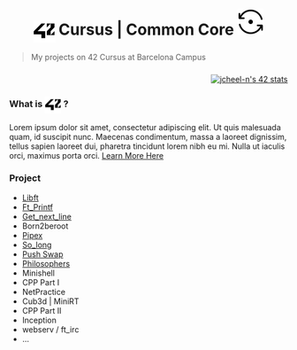 <!--HEADER-->
<h1 align="center">
 <picture>
  
  <source media="(prefers-color-scheme: dark)" srcset="https://raw.githubusercontent.com/josephcheel/42-Cursus/main/resources/42_Logo_White.svg">
  <img alt="42" width=40 align="center" src="https://raw.githubusercontent.com/josephcheel/42-Cursus/main/resources/42_Logo.svg">
 </picture>
 Cursus |
 Common Core
<img src="resources/InProgress.svg">

</h1>
<!--FINISH HEADER-->


<!--![Common_core](/resources/common_core.png)-->
<!--<center><img src="/resources/common_core_black.png" width="600"  height= auto/></center>-->

> My projects on 42 Cursus at Barcelona Campus 

###

<div align="right">
<a href="https://github.com/JaeSeoKim/badge42"><img width=500 src="https://badge42.vercel.app/api/v2/clfo781th000608l4lo1z8jb2/stats?cursusId=21&coalitionId=205" alt="jcheel-n's 42 stats" /></a>
</div>

<h3>
What is 
 <picture>
  <source media="(prefers-color-scheme: dark)" srcset="https://raw.githubusercontent.com/josephcheel/42-Cursus/main/resources/42_Logo_White.svg">
  <img alt="42" width=30 align="center" src="https://raw.githubusercontent.com/josephcheel/42-Cursus/main/resources/42_Logo.svg">
 </picture>
 ?
</h3>
Lorem ipsum dolor sit amet, consectetur adipiscing elit. Ut quis malesuada quam, id suscipit nunc. Maecenas condimentum, massa a laoreet dignissim, tellus sapien laoreet dui, pharetra tincidunt lorem nibh eu mi. Nulla ut iaculis orci, maximus porta orci.
<a href="https://42.fr/en/the-program/innovative-learning/">Learn More Here</a>

### Project
* [Libft](https://github.com/josephcheel/42-Libft)
* [Ft_Printf](https://github.com/josephcheel/42-Ft_Printf)
* [Get_next_line](https://github.com/josephcheel/42-Get_next_line)
* Born2beroot
* [Pipex](https://github.com/josephcheel/42-Pipex)
* [So_long](https://github.com/josephcheel/42-So_long)
* [Push Swap](https://github.com/josephcheel/42-Push_Swap)
* [Philosophers](https://github.com/josephcheel/42-Philosophers)
* Minishell
* CPP Part I
* NetPractice
* Cub3d | MiniRT
* CPP Part II
* Inception
* webserv / ft_irc
* ...

